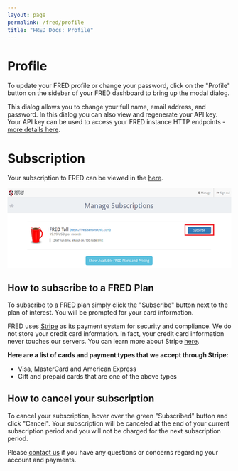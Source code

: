 ```yaml
---
layout: page
permalink: /fred/profile
title: "FRED Docs: Profile"
---
```


# Profile

To update your FRED profile or change your password, click on the "Profile" button on the sidebar of your FRED dashboard to bring up the modal dialog.

This dialog allows you to change your full name, email address, and password. In this dialog you can also view and regenerate your API key. Your API key can be used to access your FRED instance HTTP endpoints - [more details here](/fred/http-access).

# Subscription

Your subscription to FRED can be viewed in the [here](https://users.sensetecnic.com/subscriptions).

[![Subscription page](/assets/images/user-sub.png)](https://users.sensetecnic.com/subscriptions)

## How to subscribe to a FRED Plan

To subscribe to a FRED plan simply click the "Subscribe" button next to the plan of interest. You will be prompted for your card information. 

FRED uses [Stripe](https://stripe.com/about) as its payment system for security and compliance. We do not store your credit card information. In fact, your credit card information never touches our servers. You can learn more about Stripe [here](https://stripe.com/about). 

**Here are a list of cards and payment types that we accept through Stripe:**

- Visa, MasterCard and American Express
- Gift and prepaid cards that are one of the above types

## How to cancel your subscription

To cancel your subscription, hover over the green "Subscribed" button and click "Cancel". Your subscription will be canceled at the end of your current subscription period and you will not be charged for the next subscription period.

Please [contact us](mailto:info@sensetecnic.com) if you have any questions or concerns regarding your account and payments.

